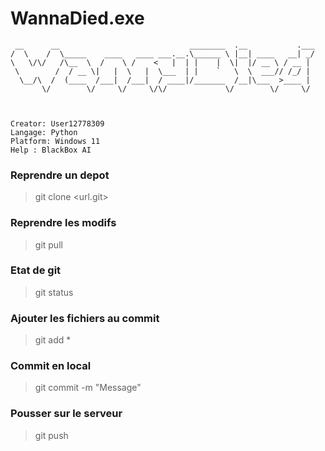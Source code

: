 # WannaDied.exe

```
 __      __                             ________  .__           .___
/  \    /  \_____    ____   ____ ___.__.\______ \ |__| ____   __| _/
\   \/\/   /\__  \  /    \ /    <   |  | |    |  \|  |/ __ \ / __ | 
 \        /  / __ \|   |  \   |  \___  | |    `   \  \  ___// /_/ | 
  \__/\  /  (____  /___|  /___|  / ____|/_______  /__|\___  >____ | 
       \/        \/     \/     \/\/             \/        \/     \/ 
       
       
       
Creator: User12778309
Langage: Python
Platform: Windows 11 
Help : BlackBox AI
```


### Reprendre un depot
> git clone <url.git>

### Reprendre les modifs
> git pull

### Etat de git 
> git status

### Ajouter les fichiers au commit
> git add *

### Commit en local
> git commit -m "Message"

### Pousser sur le serveur
> git push
